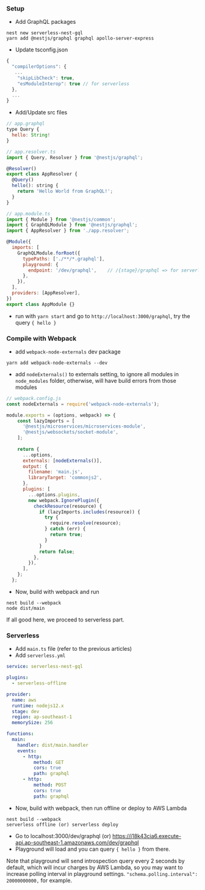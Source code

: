 ### Setup
- Add GraphQL packages
```
nest new serverless-nest-gql
yarn add @nestjs/graphql graphql apollo-server-express
```
- Update tsconfig.json
```javascript
{
  "compilerOptions": {
   ...
    "skipLibCheck": true,
    "esModuleInterop": true // for serverless
  },
  ...
}
```
- Add/Update src files
```javascript
// app.graphql
type Query {
  hello: String!
}

// app.resolver.ts
import { Query, Resolver } from '@nestjs/graphql';

@Resolver()
export class AppResolver {
  @Query()
  hello(): string {
    return 'Hello World from GraphQL!';
  }
}

// app.module.ts
import { Module } from '@nestjs/common';
import { GraphQLModule } from '@nestjs/graphql';
import { AppResolver } from './app.resolver';

@Module({
  imports: [
    GraphQLModule.forRoot({
      typePaths: ['./**/*.graphql'],
      playground: {
        endpoint: '/dev/graphql',    // /{stage}/graphql => for serverless, use /graphql for normal server
      },
    }),
  ],
  providers: [AppResolver],
})
export class AppModule {}
```
- run with `yarn start` and go to `http://localhost:3000/graphql`, try the query `{ hello }`

### Compile with Webpack
- add `webpack-node-externals` dev package 
```
yarn add webpack-node-externals --dev
```
- add `nodeExternals()` to externals setting, to ignore all modules in `node_modules` folder, otherwise, will have build errors from those modules
```javascript
// webpack.config.js
const nodeExternals = require('webpack-node-externals');

module.exports = (options, webpack) => {
    const lazyImports = [
      '@nestjs/microservices/microservices-module',
      '@nestjs/websockets/socket-module',
    ];
  
    return {
      ...options,
      externals: [nodeExternals()],
      output: {
        filename: 'main.js',
        libraryTarget: 'commonjs2',
      },
      plugins: [
        ...options.plugins,
        new webpack.IgnorePlugin({
          checkResource(resource) {
            if (lazyImports.includes(resource)) {
              try {
                require.resolve(resource);
              } catch (err) {
                return true;
              }
            }
            return false;
          },
        }),
      ],
    };
  };
```
- Now, build with webpack and run
```
nest build --webpack
node dist/main
```
If all good here, we proceed to serverless part.

### Serverless
- Add `main.ts` file (refer to the previous articles)
- Add `serverless.yml`
```yml
service: serverless-nest-gql

plugins:
  - serverless-offline

provider:
  name: aws
  runtime: nodejs12.x
  stage: dev                             
  region: ap-southeast-1                 
  memorySize: 256                        

functions:
  main:
    handler: dist/main.handler
    events:
      - http:
          method: GET
          cors: true
          path: graphql
      - http:
          method: POST
          cors: true
          path: graphql
```
- Now, build with webpack, then run offline or deploy to AWS Lambda
```
nest build --webpack
serverless offline (or) serverless deploy
```
- Go to localhost:3000/dev/graphql (or) https://j18k43cia6.execute-api.ap-southeast-1.amazonaws.com/dev/graphql
- Playground will load and you can query `{ hello }` from there.

Note that playground will send introspection query every 2 seconds by default, which will incur charges by AWS Lambda, so you may want to increase polling interval in playground settings. `"schema.polling.interval": 20000000000,` for example.
